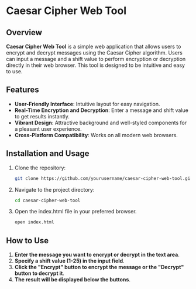# Caesar Cipher Web Tool

## Overview
**Caesar Cipher Web Tool** is a simple web application that allows users to encrypt and decrypt messages using the Caesar Cipher algorithm. Users can input a message and a shift value to perform encryption or decryption directly in their web browser. This tool is designed to be intuitive and easy to use.

## Features
- **User-Friendly Interface**: Intuitive layout for easy navigation.
- **Real-Time Encryption and Decryption**: Enter a message and shift value to get results instantly.
- **Vibrant Design**: Attractive background and well-styled components for a pleasant user experience.
- **Cross-Platform Compatibility**: Works on all modern web browsers.

## Installation and Usage
1. Clone the repository:
   ```bash
   git clone https://github.com/yourusername/caesar-cipher-web-tool.git
2. Navigate to the project directory:
   ```bash
   cd caesar-cipher-web-tool
3. Open the index.html file in your preferred browser.
   ```bash
   open index.html

## How to Use
1. **Enter the message you want to encrypt or decrypt in the text area**.
2. **Specify a shift value (1-25) in the input field**.
3. **Click the "Encrypt" button to encrypt the message or the "Decrypt" button to decrypt it**.
4. **The result will be displayed below the buttons**.
